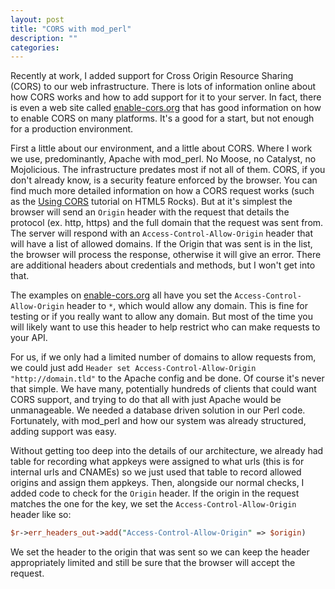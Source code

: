 ```yaml
---
layout: post
title: "CORS with mod_perl"
description: ""
categories: 
---
```


Recently at work, I added support for Cross Origin Resource Sharing (CORS) to our web infrastructure. There is lots of information online about how CORS works and how to add support for it to your server. In fact, there is even a web site called [enable-cors.org](http://enable-cors.org/) that has good information on how to enable CORS on many platforms. It's a good for a start, but not enough for a production environment.

First a little about our environment, and a little about CORS. Where I work we use, predominantly, Apache with mod_perl. No Moose, no Catalyst, no Mojolicious. The infrastructure predates most if not all of them. CORS, if you don't already know, is a security feature enforced by the browser. You can find much more detailed information on how a CORS request works (such as the [Using CORS](http://www.html5rocks.com/en/tutorials/cors/) tutorial on HTML5 Rocks). But at it's simplest the browser will send an `Origin` header with the request that details the protocol (ex. http, https) and the full domain that the request was sent from. The server will respond with an `Access-Control-Allow-Origin` header that will have a list of allowed domains. If the Origin that was sent is in the list, the browser will process the response, otherwise it will give an error. There are additional headers about credentials and methods, but I won't get into that.

The examples on [enable-cors.org](http://enable-cors.org/) all have you set the `Access-Control-Allow-Origin` header to `*`, which would allow any domain. This is fine for testing or if you really want to allow any domain. But most of the time you will likely want to use this header to help restrict who can make requests to your API.

For us, if we only had a limited number of domains to allow requests from, we could just add `Header set Access-Control-Allow-Origin "http://domain.tld"` to the Apache config and be done. Of course it's never that simple. We have many, potentially hundreds of clients that could want CORS support, and trying to do that all with just Apache would be unmanageable. We needed a database driven solution in our Perl code. Fortunately, with mod_perl and how our system was already structured, adding support was easy.

Without getting too deep into the details of our architecture, we already had table for recording what appkeys were assigned to what urls (this is for internal urls and CNAMEs) so we just used that table to record allowed origins and assign them appkeys. Then, alongside our normal checks, I added code to check for the `Origin` header. If the origin in the request matches the one for the key, we set the `Access-Control-Allow-Origin` header like so:

```perl
$r->err_headers_out->add("Access-Control-Allow-Origin" => $origin)
```

We set the header to the origin that was sent so we can keep the header appropriately limited and still be sure that the browser will accept the request.
